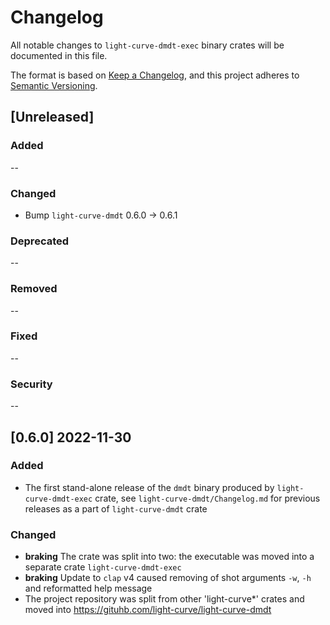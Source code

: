 # Changelog

All notable changes to `light-curve-dmdt-exec` binary crates will be documented in this file.

The format is based on [Keep a Changelog](https://keepachangelog.com/en/1.0.0/),
and this project adheres to [Semantic Versioning](https://semver.org/spec/v2.0.0.html).

## [Unreleased]

### Added

--

### Changed

- Bump `light-curve-dmdt` 0.6.0 -> 0.6.1

### Deprecated

--

### Removed

--

### Fixed

--

### Security

--

## [0.6.0] 2022-11-30

### Added

- The first stand-alone release of the `dmdt` binary produced by `light-curve-dmdt-exec` crate, see `light-curve-dmdt/Changelog.md` for previous releases as a part of `light-curve-dmdt` crate

### Changed

- **braking** The crate was split into two: the executable was moved into a separate crate `light-curve-dmdt-exec`
- **braking** Update to `clap` v4 caused removing of shot arguments `-w`, `-h` and reformatted help message
- The project repository was split from other 'light-curve*' crates and moved into <https://gituhb.com/light-curve/light-curve-dmdt>
